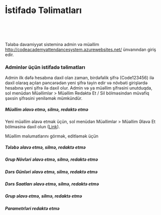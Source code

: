 # İstifadə Təlimatları
<br><br><br><br>
Tələbə davamiyyət sisteminə admin və müəllim http://codeacademyattendancesystem.azurewebsites.net/ ünvanından giriş edir.

### Adminlər üçün istifadə təlimatları

Admin ilk dəfə hesabına daxil olan zaman, birdəfəlik şifrə (Code123456) ilə daxil olaraq açılan pəncərədən yeni şifrə təyin edir və növbəti girişlərdə hesabına yeni şifrə ilə daxil olur. Admin və ya müəllim şifrəsini unutduqda, sol menüdən Müəllimlər > Müəllim Redaktə Et / Sil bölməsindən müvafiq şəxsin şifrəsini yeniləmək mümkündür.

##### Müəllim əlavə etmə, silmə, redaktə etmə

Yeni müəllim əlavə etmək üçün, sol menüdən Müəllimlər > Müəllim Əlavə Et bölməsinə daxil olun ([Link](http://codeacademyattendancesystem.azurewebsites.net/Adminpanel/Teachers/Create "Link")).

Müəllim məlumatlarını görmək, editləmək üçün

##### Tələbə əlavə etmə, silmə, redaktə etmə

##### Grup Növləri əlavə etmə, silmə, redaktə etmə

##### Dərs Günləri əlavə etmə, silmə, redaktə etmə

##### Dərs Saatları əlavə etmə, silmə, redaktə etmə

##### Grup əlavə etmə, silmə, redaktə etmə

##### Parametrləri redaktə etmə
